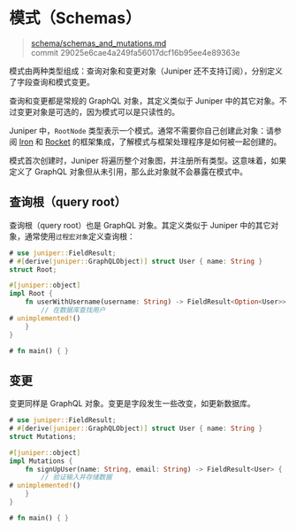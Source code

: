 # 模式（Schemas）

> [schema/schemas_and_mutations.md](https://github.com/graphql-rust/juniper/blob/master/docs/book/content/schema/schemas_and_mutations.md)
> <br />
> commit 29025e6cae4a249fa56017dcf16b95ee4e89363e

模式由两种类型组成：查询对象和变更对象（Juniper 还不支持订阅），分别定义了字段查询和模式变更。

查询和变更都是常规的 GraphQL 对象，其定义类似于 Juniper 中的其它对象。不过变更对象是可选的，因为模式可以是只读性的。

Juniper 中，`RootNode` 类型表示一个模式。通常不需要你自己创建此对象：请参阅 [Iron](../servers/iron.md) 和 [Rocket](../servers/rocket.md) 的框架集成，了解模式与框架处理程序是如何被一起创建的。

模式首次创建时，Juniper 将遍历整个对象图，并注册所有类型。这意味着，如果定义了 GraphQL 对象但从未引用，那么此对象就不会暴露在模式中。

## 查询根（query root）

查询根（query root）也是 GraphQL 对象。其定义类似于 Juniper 中的其它对象，通常使用`过程宏对象`定义查询根：

```rust
# use juniper::FieldResult;
# #[derive(juniper::GraphQLObject)] struct User { name: String }
struct Root;

#[juniper::object]
impl Root {
    fn userWithUsername(username: String) -> FieldResult<Option<User>> {
        // 在数据库查找用户
# unimplemented!()
    }
}

# fn main() { }
```

## 变更

变更同样是 GraphQL 对象。变更是字段发生一些改变，如更新数据库。

```rust
# use juniper::FieldResult;
# #[derive(juniper::GraphQLObject)] struct User { name: String }
struct Mutations;

#[juniper::object]
impl Mutations {
    fn signUpUser(name: String, email: String) -> FieldResult<User> {
        // 验证输入并存储数据
# unimplemented!()
    }
}

# fn main() { }
```
